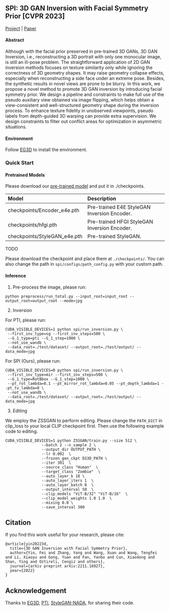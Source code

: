 ## SPI: 3D GAN Inversion with Facial Symmetry Prior [CVPR 2023]

[Project](https://feiiyin.github.io/SPI/) | [Paper](https://arxiv.org/pdf/2211.16927.pdf)

#### Abstract 

Although with the facial prior preserved in pre-trained 3D GANs, 3D GAN Inversion, i.e., reconstructing a 3D portrait with only one monocular image, is still an ill-pose problem. The straightforward application of 2D GAN inversion methods focuses on texture similarity only while ignoring the correctness of 3D geometry shapes. It may raise geometry collapse effects, especially when reconstructing a side face under an extreme pose. Besides, the synthetic results in novel views are prone to be blurry. In this work, we propose a novel method to promote 3D GAN inversion by introducing facial symmetry prior. We design a pipeline and constraints to make full use of the pseudo auxiliary view obtained via image flipping, which helps obtain a view-consistent and well-structured geometry shape during the inversion process. To enhance texture fidelity in unobserved viewpoints, pseudo labels from depth-guided 3D warping can provide extra supervision. We design constraints to filter out conflict areas for optimization in asymmetric situations.

#### Environment

Follow [EG3D](https://github.com/NVlabs/eg3d) to install the environment.


### Quick Start

#### Pretrained Models

Please download our [pre-trained model]() and put it in ./checkpoints.

| Model | Description
| :--- | :----------
|checkpoints/Encoder_e4e.pth | Pre-trained E4E StyleGAN Inversion Encoder.
|checkpoints/hfgi.pth | Pre-trained HFGI StyleGAN Inversion Encoder.
|checkpoints/StyleGAN_e4e.pth | Pre-trained StyleGAN.

TODO

Please download the checkpoint and place them at `./checkpoints/`.
You can also change the path in `spi/configs/path_config.py` with your custom path.

#### Inference

1. Pre-process the image, please run:

```
python preprocess/run_total.py --input_root=input_root --output_root=output_root --mode=jpg
```

2. Inversion

For PTI, please run:
```
CUDA_VISIBLE_DEVICES=1 python spi/run_inversion.py \
 --first_inv_type=sg --first_inv_steps=500 \
 --G_1_type=pti --G_1_step=1000 \
 --not_use_wandb \
 --data_root=./test/dataset/ --output_root=./test/output/ --data_mode=jpg
```

For SPI (Ours), please run:
```
CUDA_VISIBLE_DEVICES=0 python spi/run_inversion.py \
 --first_inv_type=mir --first_inv_steps=500 \
 --G_1_type=RotBbox --G_1_step=1000 \
 --pt_rot_lambda=0.1 --pt_mirror_rot_lambda=0.05 --pt_depth_lambda=1 --pt_tv_lambda=0 \
 --not_use_wandb \
 --data_root=./test/dataset/ --output_root=./test/output/ --data_mode=jpg
```

3. Editing

We employ the ZSSGAN to perform editing. Please change the `PATH_DICT` in clip_loss to your local CLIP checkpoint first. Then use the following example code to editing.

```
CUDA_VISIBLE_DEVICES=1 python ZSSGAN/train.py --size 512 \
                --batch 2 --n_sample 2 \
                --output_dir OUTPUT_PATH \
                --lr 0.002  \
                --frozen_gen_ckpt EG3D_PATH \
                --iter 301  \
                --source_class "Human"  \
                --target_class "Zombie"  \
                --auto_layer_k 18 \
                --auto_layer_iters 1  \
                --auto_layer_batch 8  \
                --output_interval 50  \
                --clip_models "ViT-B/32" "ViT-B/16"  \
                --clip_model_weights 1.0 1.0  \
                --mixing 0.0 \
                --save_interval 300
```


## Citation
If you find this work useful for your research, please cite:

``` 
@article{yin20223d,
  title={3D GAN Inversion with Facial Symmetry Prior},
  author={Yin, Fei and Zhang, Yong and Wang, Xuan and Wang, Tengfei and Li, Xiaoyu and Gong, Yuan and Fan, Yanbo and Cun, Xiaodong and Shan, Ying and Oztireli, Cengiz and others},
  journal={arXiv preprint arXiv:2211.16927},
  year={2022}
}
```

## Acknowledgement
Thanks to 
[EG3D](https://github.com/NVlabs/eg3d), 
[PTI](https://github.com/danielroich/PTI), 
[StyleGAN-NADA](https://github.com/rinongal/StyleGAN-nada), 
for sharing their code.
